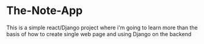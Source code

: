 # The-Note-App
This is a simple react/Django project where i'm going to learn more than the basis of how to create single web page and using Django on the backend
